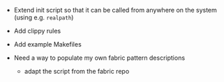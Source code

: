 - Extend init script so that it can be called from anywhere on the system (using e.g. `realpath`)

- Add clippy rules

- Add example Makefiles

- Need a way to populate my own fabric pattern descriptions
    - adapt the script from the fabric repo
